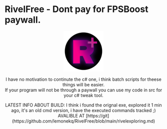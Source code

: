 # RivelFree - Dont pay for FPSBoost paywall.

<p align="center">
  <img src="https://github.com/lemonekq/RivelFree/blob/main/res/rounded-128.png">
</p>

<p align="center">I have no motivation to continute the c# one, i think batch scripts for theese things will be easier.  <br>
If your program will not be through a paywall you can use my code in src for your c# tweak tool.</p>

<p align="center">LATEST INFO ABOUT BUILD: I think i found the orignal exe, explored it 1 min ago, it's an old cmd version, i have the executed commands tracked ;) AVALIBLE AT 
  [https://git](https://github.com/lemonekq/RivelFree/blob/main/rivelexploring.md)
</p>
